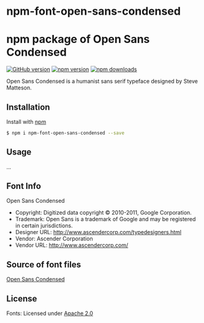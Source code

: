 # npm-font-open-sans-condensed

# npm package of Open Sans Condensed

[![GitHub version](https://badge.fury.io/gh/dasrick%2Fnpm-font-open-sans-condensed.svg)](http://badge.fury.io/gh/dasrick%2Fnpm-font-open-sans-condensed)
[![npm version](https://img.shields.io/npm/v/npm-font-open-sans-condensed.svg)](https://www.npmjs.com/package/npm-font-open-sans-condensed)
[![npm downloads](https://img.shields.io/npm/dm/npm-font-open-sans-condensed.svg)](https://www.npmjs.com/package/npm-font-open-sans-condensed)


Open Sans Condensed is a humanist sans serif typeface designed by Steve Matteson.


## Installation

Install with [npm](https://www.npmjs.com/)

```sh
$ npm i npm-font-open-sans-condensed --save
```


## Usage

...


## Font Info

Open Sans Condensed

* Copyright: Digitized data copyright © 2010-2011, Google Corporation.
* Trademark: Open Sans is a trademark of Google and may be registered in certain jurisdictions.
* Designer URL: http://www.ascendercorp.com/typedesigners.html 
* Vendor: Ascender Corporation
* Vendor URL: http://www.ascendercorp.com/


## Source of font files

[Open Sans Condensed](https://github.com/shane-tomlinson/connect-fonts-opensanscondensed)


## License

Fonts: Licensed under [Apache 2.0](https://github.com/dasrick/npm-font-open-sans-condensed/blob/master/LICENSE)